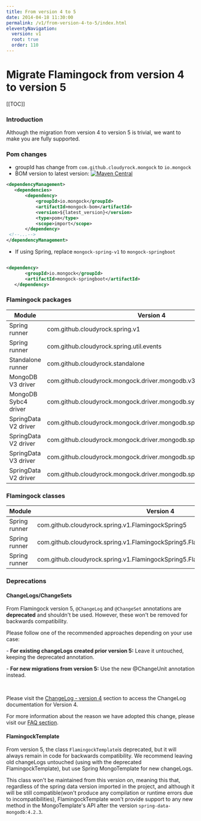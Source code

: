 ```yaml
---
title: From version 4 to 5
date: 2014-04-18 11:30:00 
permalink: /v1/from-version-4-to-5/index.html
eleventyNavigation:
  version: v1
  root: true
  order: 110
---
```

<h1 class="title">Migrate Flamingock from version 4 to version 5</h1>


[[TOC]]

### Introduction
Although the migration from version 4 to version 5 is trivial, we want to make you are fully supported.

### Pom changes
- groupId has change from `com.github.cloudyrock.mongock` to `io.mongock`
- BOM version to latest version: [![Maven Central](https://maven-badges.herokuapp.com/maven-central/io.mongock/mongock-driver-mongodb/badge.png)](https://search.maven.org/artifact/io.mongock/mongock-driver-mongodb)

```xml
<dependencyManagement>
   <dependencies>
       <dependency>
           <groupId>io.mongock</groupId>
           <artifactId>mongock-bom</artifactId>
           <version>${latest_version}</version>
           <type>pom</type>
           <scope>import</scope>
       </dependency>
 <!--...-->
</dependencyManagement>
```
- If using Spring, replace `mongock-spring-v1` to `mongock-springboot`

```xml

<dependency>
       <groupId>io.mongock</groupId>
       <artifactId>mongock-springboot</artifactId>
   </dependency>
```

### Flamingock packages
| Module               | Version 4                                                            | Version 5 |
|--------------------- | -------------------------------------------------------------------- | -------------------- |
| Spring runner        | com.github.cloudyrock.spring.v1                                      | io.mongock.runner.springboot      |
| Spring runner        | com.github.cloudyrock.spring.util.events                             | io.mongock.runner.spring.base.events |
| Standalone runner    | com.github.cloudyrock.standalone                                     | io.mongock.runner.standalone |
| MongoDB V3 driver    | com.github.cloudyrock.mongock.driver.mongodb.v3                      | io.mongock.driver.mongodb.v3
| MongoDB Sybc4 driver | com.github.cloudyrock.mongock.driver.mongodb.sync.v4                 | io.mongock.driver.mongodb.sync.v4 |
| SpringData V2 driver | com.github.cloudyrock.mongock.driver.mongodb.springdata.v2.decorator | Not changed |
| SpringData V2 driver | com.github.cloudyrock.mongock.driver.mongodb.springdata.v2           | io.mongock.driver.mongodb.springdata.v2 |
| SpringData V3 driver | com.github.cloudyrock.mongock.driver.mongodb.springdata.v3.decorator | Not changed |
| SpringData V2 driver | com.github.cloudyrock.mongock.driver.mongodb.springdata.v3           | io.mongock.driver.mongodb.springdata.v3 |

### Flamingock classes
| Module               | Version 4                                                                                 | Version 5 |
|--------------------- | ----------------------------------------------------------------------------------------- | -------------------- |
| Spring runner        | com.github.cloudyrock.spring.v1.FlamingockSpring5                                            | io.mongock.runner.springboot.FlamingockSpringboot |
| Spring runner        | com.github.cloudyrock.spring.v1.FlamingockSpring5.FlamingockApplicationRunner                   | io.mongock.runner.springboot.base.FlamingockApplicationRunner |
| Spring runner        | com.github.cloudyrock.spring.v1.FlamingockSpring5.FlamingockInitializingBeanRunner              | io.mongock.runner.springboot.base.FlamingockInitializingBeanRunner |


### Deprecations

#### ChangeLogs/ChangeSets
From Flamingock version 5, `@ChangeLog` and `@ChangeSet` annotations are **deprecated** and shouldn't be used. However, these won't be removed for backwards compatibility.

<div class="success">Please follow one of the recommended approaches depending on your use case:
<p>- <b>For existing changeLogs created prior version 5:</b> Leave it untouched, keeping the deprecated annotation.</p>
<p>- <b>For new migrations from version 5:</b> Use the new @ChangeUnit annotation instead.</p>
</div>
<br />

Please visit the [ChangeLog - version 4](/v4/changelogs/index.html) section to access the ChangeLog documentation for Version 4. 

For more information about the reason we have adopted this change, please visit our [FAQ section](/v1/faq#changelog-deprecation).



#### FlamingockTemplate
From version 5, the class `FlamingockTemplate`is deprecated, but it will always remain in code for backwards compatibility.
We recommend leaving  old changeLogs  untouched (using with the deprecated FlamingockTemplate), but use Spring MongoTemplate for new
changeLogs.

This class won't be maintained from this version on, meaning this that, regardless of the spring data version imported in the project, and although it will be still compatible(won't produce any compilation or runtime errors due to incompatibilities), FlamingockTemplate won't provide support to any new  method in the MongoTemplate's API after the version `spring-data-mongodb:4.2.3`. 





